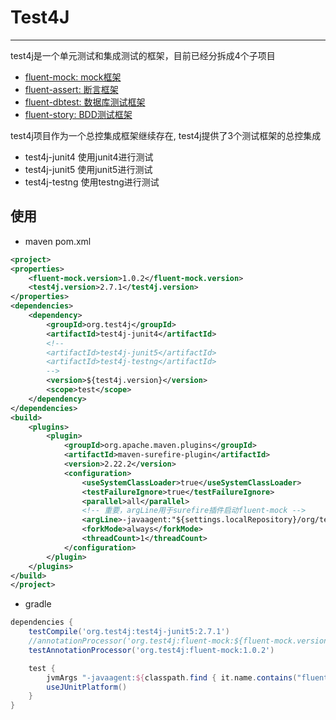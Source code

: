 # Test4J

-------
test4j是一个单元测试和集成测试的框架，目前已经分拆成4个子项目

- [fluent-mock: mock框架](https://gitee.com/fluent-mybatis/fluent-mock.git)
- [fluent-assert: 断言框架](https://gitee.com/fluent-mybatis/fluent-assert.git)
- [fluent-dbtest: 数据库测试框架](https://gitee.com/fluent-mybatis/fluent-dbtest.git)
- [fluent-story: BDD测试框架](https://gitee.com/fluent-mybatis/fluent-story.git)

test4j项目作为一个总控集成框架继续存在, test4j提供了3个测试框架的总控集成
- test4j-junit4 使用junit4进行测试
- test4j-junit5 使用junit5进行测试
- test4j-testng 使用testng进行测试

## 使用
- maven pom.xml

```xml
<project>
<properties>
    <fluent-mock.version>1.0.2</fluent-mock.version>
    <test4j.version>2.7.1</test4j.version>
</properties>
<dependencies>
    <dependency>
        <groupId>org.test4j</groupId>
        <artifactId>test4j-junit4</artifactId>
        <!-- 
        <artifactId>test4j-junit5</artifactId>
        <artifactId>test4j-testng</artifactId>
        -->
        <version>${test4j.version}</version>
        <scope>test</scope>
    </dependency>
</dependencies>
<build>
    <plugins>
        <plugin>
            <groupId>org.apache.maven.plugins</groupId>
            <artifactId>maven-surefire-plugin</artifactId>
            <version>2.22.2</version>
            <configuration>
                <useSystemClassLoader>true</useSystemClassLoader>
                <testFailureIgnore>true</testFailureIgnore>
                <parallel>all</parallel>
                <!-- 重要，argLine用于surefire插件启动fluent-mock -->
                <argLine>-javaagent:"${settings.localRepository}/org/test4j/fluent-mock/${fluent-mock.version}/fluent-mock-${fluent-mock.version}.jar</argLine>
                <forkMode>always</forkMode>
                <threadCount>1</threadCount>
            </configuration>
        </plugin>
    </plugins>
</build>
</project>
```

- gradle
```groovy
dependencies {
    testCompile('org.test4j:test4j-junit5:2.7.1')
    //annotationProcessor('org.test4j:fluent-mock:${fluent-mock.version}')
    testAnnotationProcessor('org.test4j:fluent-mock:1.0.2')

    test {
        jvmArgs "-javaagent:${classpath.find { it.name.contains("fluent-mock") }.absolutePath}"
        useJUnitPlatform()
    }
}
```